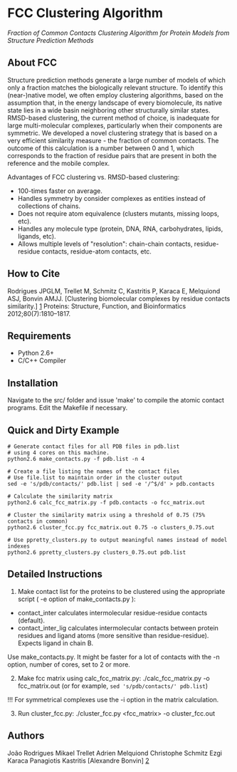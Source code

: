 FCC Clustering Algorithm
========================

*Fraction of Common Contacts Clustering Algorithm for Protein Models from Structure Prediction Methods*

About FCC
---------

Structure prediction methods generate a large number of models of which only a fraction matches the biologically relevant structure. To identify this (near-)native model, we often employ clustering 
algorithms, based on the assumption that, in the energy landscape of every biomolecule, its native state lies in a wide basin neighboring other structurally similar states. RMSD-based clustering, the 
current method of choice, is inadequate for large multi-molecular complexes, particularly when their components are symmetric. We developed a novel clustering strategy that is based on a very 
efficient similarity measure - the fraction of common contacts. The outcome of this calculation is a number between 0 and 1, which corresponds to the fraction of residue pairs that are present in 
both the reference and the mobile complex.

Advantages of FCC clustering vs. RMSD-based clustering:
* 100-times faster on average.
* Handles symmetry by consider complexes as entities instead of collections of chains.
* Does not require atom equivalence (clusters mutants, missing loops, etc).
* Handles any molecule type (protein, DNA, RNA, carbohydrates, lipids, ligands, etc).
* Allows multiple levels of "resolution": chain-chain contacts, residue-residue contacts, residue-atom contacts, etc.

How to Cite
-----------
Rodrigues JPGLM, Trellet M, Schmitz C, Kastritis P, Karaca E, Melquiond ASJ, Bonvin AMJJ. 
[Clustering biomolecular complexes by residue contacts similarity.] [1]
Proteins: Structure, Function, and Bioinformatics 2012;80(7):1810–1817.

Requirements
------------

* Python 2.6+
* C/C++ Compiler

Installation
------------

Navigate to the src/ folder and issue 'make' to compile the atomic contact programs.
Edit the Makefile if necessary.

Quick and Dirty Example
-----------------------

    # Generate contact files for all PDB files in pdb.list
    # using 4 cores on this machine.
    python2.6 make_contacts.py -f pdb.list -n 4

    # Create a file listing the names of the contact files
    # Use file.list to maintain order in the cluster output
    sed -e 's/pdb/contacts/' pdb.list | sed -e '/^$/d' > pdb.contacts

    # Calculate the similarity matrix
    python2.6 calc_fcc_matrix.py -f pdb.contacts -o fcc_matrix.out

    # Cluster the similarity matrix using a threshold of 0.75 (75% contacts in common)
    python2.6 cluster_fcc.py fcc_matrix.out 0.75 -o clusters_0.75.out

    # Use ppretty_clusters.py to output meaningful names instead of model indexes
    python2.6 ppretty_clusters.py clusters_0.75.out pdb.list

Detailed Instructions
---------------------

1. Make contact list for the proteins to be clustered using the appropriate script ( -e option of make_contacts.py ):
* contact_inter calculates intermolecular residue-residue contacts (default).
* contact_inter_lig calculates intermolecular contacts between protein residues and ligand atoms (more sensitive than residue-residue). Expects ligand in chain B.

Use make_contacts.py. It might be faster for a lot of contacts with the -n option, number of cores, set to 2 or more.

2. Make fcc matrix using calc_fcc_matrix.py: ./calc_fcc_matrix.py -o fcc_matrix.out <contact files> (or for example, `sed 's/pdb/contacts/' pdb.list`)

!!! For symmetrical complexes use the -i option in the matrix calculation.

3. Run cluster_fcc.py: ./cluster_fcc.py <fcc_matrix> <cutoff> -o cluster_fcc.out

Authors
------

João Rodrigues
Mikael Trellet
Adrien Melquiond
Christophe Schmitz
Ezgi Karaca
Panagiotis Kastritis
[Alexandre Bonvin] [2]

[1]: http://www.ncbi.nlm.nih.gov/pubmed/22489062 "FCC @ Pubmed"
[2]: http://nmr.chem.uu.nl/~abonvin "Alexandre Bonvin's Homepage"
